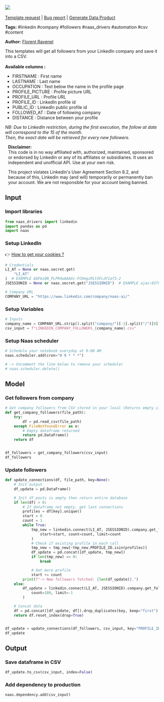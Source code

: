 <a href="https://app.naas.ai/user-redirect/naas/downloader?url=https://raw.githubusercontent.com/jupyter-naas/awesome-notebooks/master/LinkedIn/LinkedIn_Get_company_followers.ipynb" target="_parent"><img src="https://naasai-public.s3.eu-west-3.amazonaws.com/open_in_naas.svg"/></a><br><br><a href="https://github.com/jupyter-naas/awesome-notebooks/issues/new?assignees=&labels=&template=template-request.md&title=Tool+-+Action+of+the+notebook+">Template request</a> | <a href="https://github.com/jupyter-naas/awesome-notebooks/issues/new?assignees=&labels=bug&template=bug_report.md&title=LinkedIn+-+Get+company+followers:+Error+short+description">Bug report</a> | <a href="https://app.naas.ai/user-redirect/naas/downloader?url=https://raw.githubusercontent.com/jupyter-naas/awesome-notebooks/master/Naas/Naas_Start_data_product.ipynb" target="_parent">Generate Data Product</a>

**Tags:** #linkedin #company #followers #naas_drivers #automation #csv #content

**Author:** [Florent Ravenel](https://www.linkedin.com/in/florent-ravenel/)

This templates will get all followers from your LinkedIn company and save it into a CSV.<br><br>
**Available columns :**
- FIRSTNAME : First name
- LASTNAME : Last name
- OCCUPATION : Text below the name in the profile page
- PROFILE_PICTURE : Profile picture URL
- PROFILE_URL : Profile URL
- PROFILE_ID : LinkedIn profile id
- PUBLIC_ID : LinkedIn public profile id
- FOLLOWED_AT : Date of following company
- DISTANCE : Distance between your profile

*NB: Due to LinkedIn restriction, during the first execution, the follow at date will correspond to the 15 of the month.<br>
Then, the exact date will be retrieved for every new followers.*


<div class="alert alert-info" role="info" style="margin: 10px">
<b>Disclaimer:</b><br>
This code is in no way affiliated with, authorized, maintained, sponsored or endorsed by Linkedin or any of its affiliates or subsidiaries. It uses an independent and unofficial API. Use at your own risk.

This project violates Linkedin's User Agreement Section 8.2, and because of this, Linkedin may (and will) temporarily or permanently ban your account. We are not responsible for your account being banned.
<br>
</div>

## Input

### Import libraries


```python
from naas_drivers import linkedin
import pandas as pd
import naas
```

### Setup LinkedIn
👉 <a href='https://www.notion.so/LinkedIn-driver-Get-your-cookies-d20a8e7e508e42af8a5b52e33f3dba75'>How to get your cookies ?</a>


```python
# Credentials
LI_AT = None or naas.secret.get(
    "LI_AT"
)  # EXAMPLE AQFAzQN_PLPR4wAAAXc-FCKmgiMit5FLdY1af3-2
JSESSIONID = None or naas.secret.get("JSESSIONID")  # EXAMPLE ajax:8379907400220387585

# Company URL
COMPANY_URL = "https://www.linkedin.com/company/naas-ai/"
```

### Setup Variables


```python
# Inputs
company_name = COMPANY_URL.strip().split("company/")[-1].split("/")[0]
csv_input = f"LINKEDIN_COMPANY_FOLLOWERS_{company_name}.csv"
```

### Setup Naas scheduler


```python
# Schedule your notebook everyday at 9:00 AM
naas.scheduler.add(cron="0 9 * * *")

# -> Uncomment the line below to remove your scheduler
# naas.scheduler.delete()
```

## Model

### Get followers from company


```python
# Get company followers from CSV stored in your local (Returns empty if CSV does not exist)
def get_company_followers(file_path):
    try:
        df = pd.read_csv(file_path)
    except FileNotFoundError as e:
        # Empty dataframe returned
        return pd.DataFrame()
    return df


df_followers = get_company_followers(csv_input)
df_followers
```

### Update followers


```python
def update_connections(df, file_path, key=None):
    # Init output
    df_update = pd.DataFrame()

    # Init df posts is empty then return entire database
    if len(df) > 0:
        # If dataframe not empty, get last connections
        profiles = df[key].unique()
        start = 0
        count = 1
        while True:
            tmp_new = linkedin.connect(LI_AT, JSESSIONID).company.get_followers(
                start=start, count=count, limit=count
            )
            # Check if existing profile in each call
            tmp_new = tmp_new[~tmp_new.PROFILE_ID.isin(profiles)]
            df_update = pd.concat([df_update, tmp_new])
            if len(tmp_new) == 0:
                break

            # Get more profile
            start += count
        print(f"-> New followers fetched: {len(df_update)}.")
    else:
        df_update = linkedin.connect(LI_AT, JSESSIONID).company.get_followers(
            count=100, limit=-1
        )

    # Concat data
    df = pd.concat([df_update, df]).drop_duplicates(key, keep="first")
    return df.reset_index(drop=True)


df_update = update_connections(df_followers, csv_input, key="PROFILE_ID")
df_update
```

## Output

### Save dataframe in CSV


```python
df_update.to_csv(csv_input, index=False)
```

### Add dependency to production


```python
naas.dependency.add(csv_input)
```
